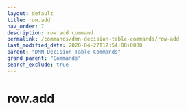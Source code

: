 ```yaml
---
layout: default
title: row.add
nav_order: 7
description: row.add command
permalink: /commands/dmn-decision-table-commands/row-add
last_modified_date: 2020-04-27T17:54:08+0000
parent: "DMN Decision Table Commands"
grand_parent: "Commands"
search_exclude: true
---
```


# row.add
